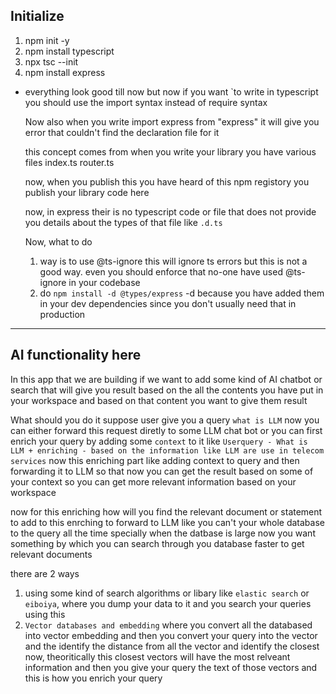 ## Initialize

1. npm init -y
2. npm install typescript
3. npx tsc --init
4. npm install express 
- everything look good till now but now if you want `to write in typescript you should use the import syntax instead of require syntax

    Now also when you write import express from "express" it will give you error that couldn't find the declaration file for it

    this concept comes from when you write your library you have various files index.ts router.ts

    now, when you publish this you have heard of this npm registory you publish your library code here

    now, in express their is no typescript code or file that does not provide you details about the types of that file like `.d.ts` 

    Now, what to do 
    1. way is to use @ts-ignore this will ignore ts errors but this is not a good way. even you should enforce that no-one have used @ts-ignore in your codebase
    2. do `npm install -d @types/express` -d because you have added them in your dev dependencies since you don't usually need that in production 





------------------------
## AI functionality here 
In this app that we are building if we want to add some kind of AI chatbot or search that will give you result based on the all the contents you have put in your workspace and based on that content you want to give them result 

What should you do it suppose user give you a query `what is LLM` now you can either forward this request diretly to some LLM chat bot or you can first enrich your query by adding some `context` to it like `Userquery - What is LLM + enriching - based on the information like LLM are use in telecom services` now this enriching part like adding context to query and then forwarding it to LLM so that now you can get the result based on some of your context so you can get more relevant information based on your workspace 

now for this enriching how will you find the relevant document or statement to add to this enrching to forward to LLM like you can't your whole database to the query all the time specially when the datbase is large now you want something by which you can search through you database faster to get relevant documents 

there are 2 ways 
1. using some kind of search algorithms or libary like `elastic search` or `eiboiya`, where you dump your data to it and you search your queries using this 
2. `Vector databases and embedding` where you convert all the databased into vector embedding and then you convert your query into the vector and the identify the distance from all the vector and identify the closest now, theoritically this closest vectors will have the most relveant information and then you give your query the text of those vectors and this is how you enrich your query 